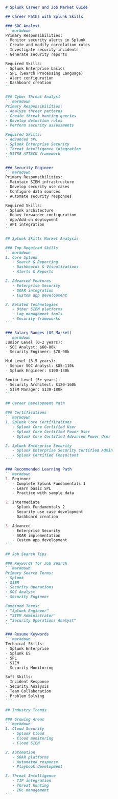 ````markdown
# Splunk Career and Job Market Guide

## Career Paths with Splunk Skills

### SOC Analyst
```markdown
Primary Responsibilities:
- Monitor security alerts in Splunk
- Create and modify correlation rules
- Investigate security incidents
- Generate security reports

Required Skills:
- Splunk Enterprise basics
- SPL (Search Processing Language)
- Alert configuration
- Dashboard creation
```

### Cyber Threat Analyst
```markdown
Primary Responsibilities:
- Analyze threat patterns
- Create threat hunting queries
- Develop detection rules
- Perform security assessments

Required Skills:
- Advanced SPL
- Splunk Enterprise Security
- Threat intelligence integration
- MITRE ATT&CK framework
```

### Security Engineer
```markdown
Primary Responsibilities:
- Maintain SIEM infrastructure
- Develop security use cases
- Configure data sources
- Automate security responses

Required Skills:
- Splunk architecture
- Heavy forwarder configuration
- App/Add-on deployment
- API integration
```

## Splunk Skills Market Analysis

### Top Required Skills
```markdown
1. Core Splunk
   - Search & Reporting
   - Dashboards & Visualizations
   - Alerts & Reports

2. Advanced Features
   - Enterprise Security
   - SOAR integration
   - Custom app development

3. Related Technologies
   - Other SIEM platforms
   - Log management tools
   - Security frameworks
```

### Salary Ranges (US Market)
```markdown
Junior Level (0-2 years):
- SOC Analyst: $60-80k
- Security Engineer: $70-90k

Mid Level (3-5 years):
- Senior SOC Analyst: $85-110k
- Splunk Engineer: $100-130k

Senior Level (5+ years):
- Security Architect: $120-160k
- SIEM Manager: $130-180k
```

## Career Development Path

### Certifications
```markdown
1. Splunk Core Certifications
   - Splunk Core Certified User
   - Splunk Core Certified Power User
   - Splunk Core Certified Advanced Power User

2. Splunk Enterprise Security
   - Splunk Enterprise Security Certified Admin
   - Splunk Certified Consultant
```

### Recommended Learning Path
```markdown
1. Beginner
   - Complete Splunk Fundamentals 1
   - Learn basic SPL
   - Practice with sample data

2. Intermediate
   - Splunk Fundamentals 2
   - Security use case development
   - Dashboard creation

3. Advanced
   - Enterprise Security
   - SOAR implementation
   - Custom app development
```

## Job Search Tips

### Keywords for Job Search
```markdown
Primary Search Terms:
- Splunk
- SIEM
- Security Operations
- SOC Analyst
- Security Engineer

Combined Terms:
- "Splunk Engineer"
- "SIEM Administrator"
- "Security Operations Analyst"
```

### Resume Keywords
```markdown
Technical Skills:
- Splunk Enterprise
- Splunk ES
- SPL
- SIEM
- Security Monitoring

Soft Skills:
- Incident Response
- Security Analysis
- Team Collaboration
- Problem Solving
```

## Industry Trends

### Growing Areas
```markdown
1. Cloud Security
   - Splunk Cloud
   - Cloud monitoring
   - Cloud SIEM

2. Automation
   - SOAR platforms
   - Automated response
   - Playbook development

3. Threat Intelligence
   - TIP integration
   - Threat hunting
   - IOC management
```
````